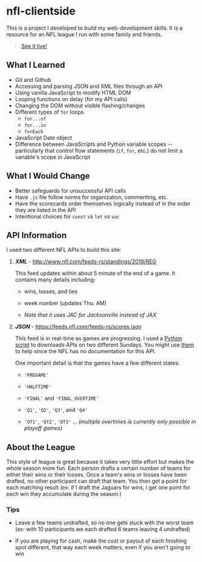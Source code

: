 # nfl-clientside

This is a project I developed to build my web-development skills. It is a resource for an NFL league I run with some family and friends.

> [See it live!](http://nfl.mathfireworks.com/)

## What I Learned

- Git and Github
- Accessing and parsing JSON and XML files through an API
- Using vanilla JavaScript to modify HTML DOM
- Looping functions on delay (for my API calls)
- Changing the DOM without visible flashing/changes
- Different types of `for` loops
  - `for...of`
  - `for...in`
  - `forEach`
- JavaScript Date object
- Difference between JavaScripts and Python variable scopes -- particularly that control flow statements (`if`, `for`, etc.) do not limit a variable's scope in JavaScript

## What I Would Change

- Better safeguards for unsuccessful API calls
- Have `.js` file follow norms for organization, commenting, etc.
- Have the scorecards order themselves logically instead of in the order they are listed in the API
- Intentional choices for `const` vs `let` vs `var`

## API Information

I used two different NFL APIs to build this site:

1. **_XML_** - <http://www.nfl.com/feeds-rs/standings/2019/REG>

   This feed updates within about 5 minute of the end of a game. It contains many details including:

   - wins, losses, and ties

   - week number (updates Thu. AM)

   - _Note that it uses JAC for Jacksonville instead of JAX_

2. **_JSON_** - <https://feeds.nfl.com/feeds-rs/scores.json>

   This feed is in real-time as games are progressing. I used a [Python script](https://github.com/TylerAuer/nfl-clientside/blob/master/api_downloader.py) to downloads APIs on two different Sundays. You might use [them](https://github.com/TylerAuer/nfl-clientside/tree/master/APIs) to help since the NFL has no documentation for this API.

   One important detail is that the games have a few different states:

   - `'PREGAME'`

   - `'HALFTIME'`

   - `'FINAL'` and `'FINAL_OVERTIME'`

   - `'Q1'`, `'Q2'`, `'Q3'`, and `'Q4'`

   - `'OT1'`, `'OT2'`, `'OT3'` ... _(multiple overtimes is currently only possible in playoff games)_

## About the League

This style of league is great because it takes very little effort but makes the whole season more fun. Each person drafts a certain number of teams for either their wins or their losses. Once a team's wins or losses have been drafted, no other participant can draft that team. You then get a point for each matching result (ex: if I draft the Jaguars for wins, I get one point for each win they accumulate during the season.)

### **Tips**

- Leave a few teams undrafted, so no one gets stuck with the worst team (ex: with 10 participants we each drafted 6 teams leaving 4 undrafted)

- If you are playing for cash, make the cost or payout of each finishing spot different, that way each week matters, even if you aren't going to win
